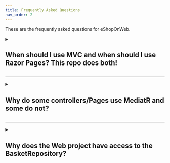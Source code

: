 ```yaml
---
title: Frequently Asked Questions
nav_order: 2
---
```


These are the frequently asked questions for eShopOnWeb.

<details markdown="block">
  <summary>
    <h2>When should I use MVC and when should I use Razor Pages? This repo does both!</h2>
  </summary>
  This app could be done completely in one way or the other, but as this is a demo app we're trying to show how it's done in each. This way you can see the advantages / disadvantages of each. A few years ago in this project we tried to maintain two separate projects - 1 for just MVC and 1 for just Razor pages. It was difficult to maintain both, so we combined the projects.
</details>
<hr />

<details markdown="block">
  <summary>
    <h2>Why do some controllers/Pages use MediatR and some do not?</h2>
  </summary>

With this being a demo app, we were trying to show a few different ways to approach solutions. For example, the [OrderController](https://github.com/NimblePros/eShopOnWeb/blob/master/src/Web/Controllers/OrderController.cs) was updated to use MediatR while the [ManageController](https://github.com/NimblePros/eShopOnWeb/blob/master/src/Web/Controllers/ManageController.cs) was not. This way you can see the advantages / disadvantages of each approach while staying in the same repo.

I would definitely recommend for a "real" project that you maintain one approach or the other.
</details>
<hr />

<details markdown="block">
  <summary>
    <h2>Why does the Web project have access to the BasketRepository?</h2>
  </summary>
Ideally a Repository shouldn't have business logic, per se. It should only be responsible for getting or storing an entity or aggregate from/to persistence - whatever that might be. If the Web project wants to work with the domain model, it needs a way to get those items. If it's not just creating them from scratch, there must be some abstraction it uses to access them from persistence. That abstraction is the Repository pattern. Many applications prefer to decouple the UI/Web project from the domain model via a collection of application services, and that's fine, too. But then these application services still must have a way to access the model from persistence.
</details>